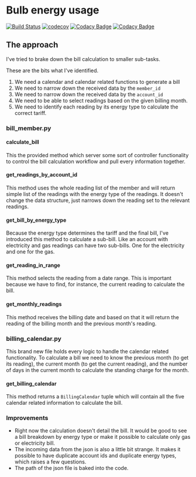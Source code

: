 # Bulb energy usage

[![Build Status](https://travis-ci.com/dev-11/bulb-energy-usage.svg?branch=master)](https://travis-ci.com/dev-11/bulb-energy-usage)
[![codecov](https://codecov.io/gh/dev-11/bulb-energy-usage/branch/master/graph/badge.svg)](https://codecov.io/gh/dev-11/bulb-energy-usage)
[![Codacy Badge](https://api.codacy.com/project/badge/Grade/6f88c1e279884955b167a9a94b6530b4)](https://www.codacy.com/manual/dev-11/bulb-energy-usage?utm_source=github.com&amp;utm_medium=referral&amp;utm_content=dev-11/bulb-energy-usage&amp;utm_campaign=Badge_Grade)
[![Codacy Badge](https://api.codacy.com/project/badge/Coverage/6f88c1e279884955b167a9a94b6530b4)](https://www.codacy.com/manual/dev-11/bulb-energy-usage?utm_source=github.com&utm_medium=referral&utm_content=dev-11/bulb-energy-usage&utm_campaign=Badge_Coverage)

## The approach
I've tried to brake down the bill calculation to smaller sub-tasks.

These are the bits what I've identified.

1.  We need a calendar and calendar related functions to generate a bill
2.  We need to narrow down the received data by the `member_id`
3.  We need to narrow down the received data by the `account_id`
4.  We need to be able to select readings based on the given billing month.
5.  We need to identify each reading by its energy type to calculate the correct tariff.

### bill_member.py

#### calculate_bill

This the provided method which server some sort of controller functionality to control the bill calculation workflow and pull every information together. 

#### get_readings_by_account_id

This method uses the whole reading list of the member and will return simple list of the readings with the energy type of the readings. It doesn't change the data structure, just narrows down the reading set to the relevant readings. 

#### get_bill_by_energy_type

Because the energy type determines the tariff and the final bill, I've introduced this method to calculate a sub-bill. Like an account with electricity and gas readings can have two sub-bills. One for the electricity and one for the gas.

#### get_reading_in_range

This method selects the reading from a date range. This is important because we have to find, for instance, the current reading to calculate the bill.

#### get_monthly_readings

This method receives the billing date and based on that it will return the reading of the billing month and the previous month's reading.

### billing_calendar.py

This brand new file holds every logic to handle the calendar related functionality. To calculate a bill we need to know the previous month (to get its reading), the current month (to get the current reading), and the number of days in the current month to calculate the standing charge for the month. 

#### get_billing_calendar

This method returns a `BillingCalendar` tuple which will contain all the five calendar related information to calculate the bill. 

### Improvements

-   Right now the calculation doesn't detail the bill. It would be good to see a bill breakdown by energy type or make it possible to calculate only gas or electricity bill.
-   The incoming data from the json is also a little bit strange. It makes it possible to have duplicate account ids and duplicate energy types, which raises a few questions.
-   The path of the json file is baked into the code. 
